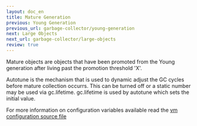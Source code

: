 ```yaml
---
layout: doc_en
title: Mature Generation
previous: Young Generation
previous_url: garbage-collector/young-generation
next: Large Objects
next_url: garbage-collector/large-objects
review: true
---
```

Mature objects are objects that have been promoted from the Young
generation after living past the promotion threshold 'X'.

Autotune is the mechanism that is used to dynamic adjust the GC cycles before
mature collection occurrs. This can be turned off or a static number may be used
via gc.lifetime. gc.lifetime is used by autotune which sets the initial value.

For more information on configuration variables available read the
[vm configuration source file ](https://github.com/rubinius/rubinius/blob/master/vm/configuration.hpp)

